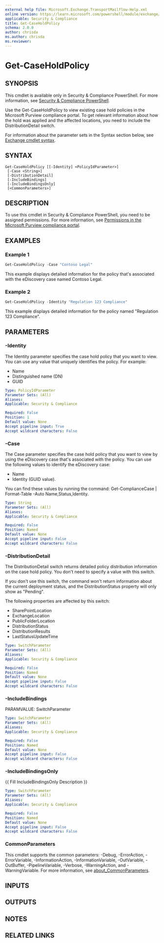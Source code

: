 ```yaml
---
external help file: Microsoft.Exchange.TransportMailflow-Help.xml
online version: https://learn.microsoft.com/powershell/module/exchange/get-caseholdpolicy
applicable: Security & Compliance
title: Get-CaseHoldPolicy
schema: 2.0.0
author: chrisda
ms.author: chrisda
ms.reviewer:
---
```


# Get-CaseHoldPolicy

## SYNOPSIS
This cmdlet is available only in Security & Compliance PowerShell. For more information, see [Security & Compliance PowerShell](https://learn.microsoft.com/powershell/exchange/scc-powershell).

Use the Get-CaseHoldPolicy to view existing case hold policies in the Microsoft Purview compliance portal. To get relevant information about how the hold was applied and the affected locations, you need to include the DistributionDetail switch.

For information about the parameter sets in the Syntax section below, see [Exchange cmdlet syntax](https://learn.microsoft.com/powershell/exchange/exchange-cmdlet-syntax).

## SYNTAX

```
Get-CaseHoldPolicy [[-Identity] <PolicyIdParameter>]
 [-Case <String>]
 [-DistributionDetail]
 [-IncludeBindings]
 [-IncludeBindingsOnly]
 [<CommonParameters>]
```

## DESCRIPTION
To use this cmdlet in Security & Compliance PowerShell, you need to be assigned permissions. For more information, see [Permissions in the Microsoft Purview compliance portal](https://learn.microsoft.com/purview/microsoft-365-compliance-center-permissions).

## EXAMPLES

### Example 1
```powershell
Get-CaseHoldPolicy -Case "Contoso Legal"
```

This example displays detailed information for the policy that's associated with the eDiscovery case named Contoso Legal.

### Example 2
```powershell
Get-CaseHoldPolicy -Identity "Regulation 123 Compliance"
```

This example displays detailed information for the policy named "Regulation 123 Compliance".

## PARAMETERS

### -Identity
The Identity parameter specifies the case hold policy that you want to view. You can use any value that uniquely identifies the policy. For example:

- Name
- Distinguished name (DN)
- GUID

```yaml
Type: PolicyIdParameter
Parameter Sets: (All)
Aliases:
Applicable: Security & Compliance

Required: False
Position: 1
Default value: None
Accept pipeline input: True
Accept wildcard characters: False
```

### -Case
The Case parameter specifies the case hold policy that you want to view by using the eDiscovery case that's associated with the policy. You can use the following values to identify the eDiscovery case:

- Name
- Identity (GUID value).

You can find these values by running the command: Get-ComplianceCase | Format-Table -Auto Name,Status,Identity.

```yaml
Type: String
Parameter Sets: (All)
Aliases:
Applicable: Security & Compliance

Required: False
Position: Named
Default value: None
Accept pipeline input: False
Accept wildcard characters: False
```

### -DistributionDetail
The DistributionDetail switch returns detailed policy distribution information on the case hold policy. You don't need to specify a value with this switch.

If you don't use this switch, the command won't return information about the current deployment status, and the DistributionStatus property will only show as "Pending".

The following properties are affected by this switch:

- SharePointLocation
- ExchangeLocation
- PublicFolderLocation
- DistributionStatus
- DistributionResults
- LastStatusUpdateTime

```yaml
Type: SwitchParameter
Parameter Sets: (All)
Aliases:
Applicable: Security & Compliance

Required: False
Position: Named
Default value: None
Accept pipeline input: False
Accept wildcard characters: False
```

### -IncludeBindings
PARAMVALUE: SwitchParameter

```yaml
Type: SwitchParameter
Parameter Sets: (All)
Aliases:
Applicable: Security & Compliance

Required: False
Position: Named
Default value: None
Accept pipeline input: False
Accept wildcard characters: False
```

### -IncludeBindingsOnly
{{ Fill IncludeBindingsOnly Description }}

```yaml
Type: SwitchParameter
Parameter Sets: (All)
Aliases:
Applicable: Security & Compliance

Required: False
Position: Named
Default value: None
Accept pipeline input: False
Accept wildcard characters: False
```

### CommonParameters
This cmdlet supports the common parameters: -Debug, -ErrorAction, -ErrorVariable, -InformationAction, -InformationVariable, -OutVariable, -OutBuffer, -PipelineVariable, -Verbose, -WarningAction, and -WarningVariable. For more information, see [about_CommonParameters](https://go.microsoft.com/fwlink/p/?LinkID=113216).

## INPUTS

## OUTPUTS

## NOTES

## RELATED LINKS

